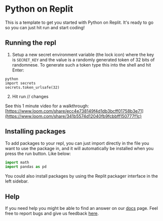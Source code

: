 # Python on Replit

This is a template to get you started with Python on Replit. It's ready to go so you can just hit run and start coding!

## Running the repl

1. Setup a new secret environment variable (the lock icon) where the key is `SECRET_KEY` and the value is
   a randomly generated token of 32 bits of randomnese. To generate such a token type this into the shell and hit Enter:
```
python
import secrets
secrets.token_urlsafe(32)
```
2. Hit run // changes

See this 1 minute video for a walkthrough: [https://www.loom.com/share/ecc4e738149f4d1db3bcff01758b3e71](https://www.loom.com/share/341b5574d12040fb9fcbbff150777f1c)

## Installing packages

To add packages to your repl, you can just import directly in the file you want to use the package in, and it will automatically be installed when you press the run button. Like below:
```python
import math
import pandas as pd
```

You could also install packages by using the Replit packager interface in the left sidebar.

## Help

If you need help you might be able to find an answer on our [docs](https://docs.replit.com) page. Feel free to report bugs and give us feedback [here](https://replit.com/support).
